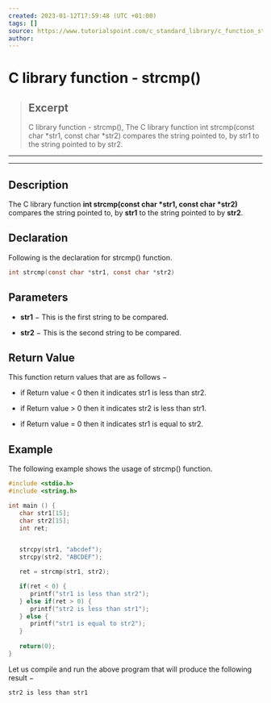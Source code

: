 ```yaml
---
created: 2023-01-12T17:59:48 (UTC +01:00)
tags: []
source: https://www.tutorialspoint.com/c_standard_library/c_function_strcmp.htm
author: 
---
```


# C library function - strcmp()

> ## Excerpt
> C library function - strcmp(),  The C library function int strcmp(const char *str1, const char *str2) compares the string pointed to, by str1 to the string pointed to by str2.

---
---

  

## Description

The C library function **int strcmp(const char \*str1, const char \*str2)** compares the string pointed to, by **str1** to the string pointed to by **str2**.

## Declaration

Following is the declaration for strcmp() function.

```c
int strcmp(const char *str1, const char *str2)
```

## Parameters

-   **str1** − This is the first string to be compared.
    
-   **str2** − This is the second string to be compared.
    

## Return Value

This function return values that are as follows −

-   if Return value < 0 then it indicates str1 is less than str2.
    
-   if Return value > 0 then it indicates str2 is less than str1.
    
-   if Return value = 0 then it indicates str1 is equal to str2.
    

## Example

The following example shows the usage of strcmp() function.

```c
#include <stdio.h>
#include <string.h>

int main () {
   char str1[15];
   char str2[15];
   int ret;


   strcpy(str1, "abcdef");
   strcpy(str2, "ABCDEF");

   ret = strcmp(str1, str2);

   if(ret < 0) {
      printf("str1 is less than str2");
   } else if(ret > 0) {
      printf("str2 is less than str1");
   } else {
      printf("str1 is equal to str2");
   }
   
   return(0);
}
```

Let us compile and run the above program that will produce the following result −

```c
str2 is less than str1

```



